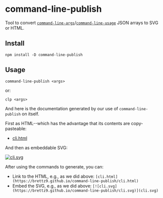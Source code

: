 # command-line-publish

Tool to convert [`command-line-args`](https://www.npmjs.com/package/command-line-args)/[`command-line-usage`](https://github.com/75lb/command-line-usage/)
JSON arrays to SVG or HTML.

## Install

```shell
npm install -D command-line-publish
```

## Usage

```shell
command-line-publish <args>
```

or:

```shell
clp <args>
```

And here is the documentation generated by our use of `command-line-publish` on itself.

First as HTML--which has the advantage that its contents are copy-pasteable:

- [cli.html](https://brettz9.github.io/command-line-publish/cli.html)

And then as embeddable SVG:

[![cli.svg](https://brettz9.github.io/command-line-publish/cli.svg)](cli.svg)

After using the commands to generate, you can:

- Link to the HTML, e.g., as we did above: `[cli.html](https://brettz9.github.io/command-line-publish/cli.html)`
- Embed the SVG, e.g., as we did above: `[![cli.svg](https://brettz9.github.io/command-line-publish/cli.svg)](cli.svg)`
